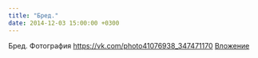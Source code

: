 ```yaml
---
title: "Бред."
date: 2014-12-03 15:00:00 +0300
---
```


Бред.
Фотография
<a class="vk-attach" href="https://vk.com/photo41076938_347471170">https://vk.com/photo41076938_347471170</a>
<a class="vk-attach" href="https://vk.com/photo41076938_347471170">Вложение</a>
